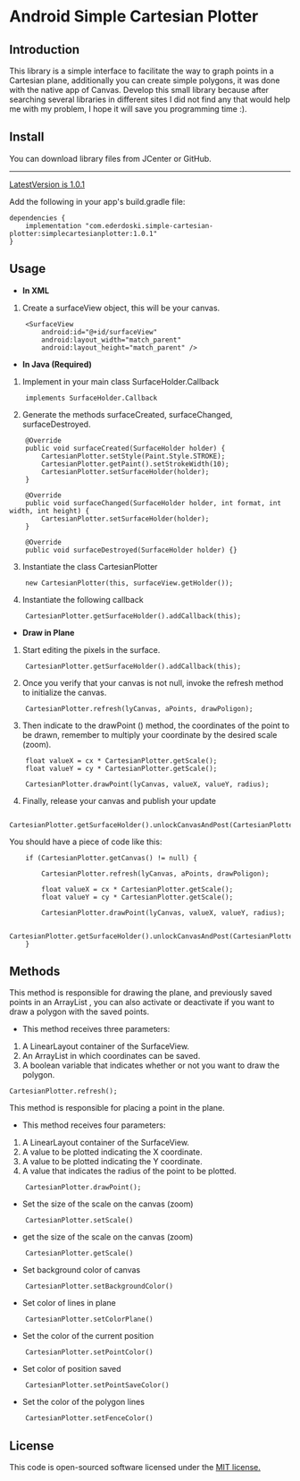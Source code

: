 # Android Simple Cartesian Plotter

## Introduction

This library is a simple interface to facilitate the way to graph points in a Cartesian plane, additionally you can create simple polygons, it was done with the native app of Canvas. Develop this small library because after searching several libraries in different sites I did not find any that would help me with my problem, I hope it will save you programming time :).

## Install

You can download library files from JCenter or GitHub.

****
[LatestVersion is 1.0.1](https://bintray.com/ederdoski/Maven/SimpleCartesianPlotter)

Add the following in your app's build.gradle file:

```
dependencies {
    implementation "com.ederdoski.simple-cartesian-plotter:simplecartesianplotter:1.0.1"
}
```

## Usage

* **In XML**

1) Create a surfaceView object, this will be your canvas.

```
    <SurfaceView
        android:id="@+id/surfaceView"
        android:layout_width="match_parent"
        android:layout_height="match_parent" />
```

* **In Java (Required)**

1) Implement in your main class SurfaceHolder.Callback

```
    implements SurfaceHolder.Callback
```

2) Generate the methods surfaceCreated, surfaceChanged, surfaceDestroyed.

```
    @Override
    public void surfaceCreated(SurfaceHolder holder) { 
    	CartesianPlotter.setStyle(Paint.Style.STROKE);
        CartesianPlotter.getPaint().setStrokeWidth(10);
    	CartesianPlotter.setSurfaceHolder(holder); 
    }

    @Override
    public void surfaceChanged(SurfaceHolder holder, int format, int width, int height) {
    	CartesianPlotter.setSurfaceHolder(holder); 
    }

    @Override
    public void surfaceDestroyed(SurfaceHolder holder) {}
```

3) Instantiate the class CartesianPlotter

```
    new CartesianPlotter(this, surfaceView.getHolder());
```

4) Instantiate the following callback

```
    CartesianPlotter.getSurfaceHolder().addCallback(this);
```

* **Draw in Plane**

1) Start editing the pixels in the surface. 

```
    CartesianPlotter.getSurfaceHolder().addCallback(this);
```

2) Once you verify that your canvas is not null, invoke the refresh method to initialize the canvas.
```
	CartesianPlotter.refresh(lyCanvas, aPoints, drawPoligon);
```

3) Then indicate to the drawPoint () method, the coordinates of the point to be drawn, remember to multiply your coordinate by the desired scale (zoom).
```
    float valueX = cx * CartesianPlotter.getScale();
    float valueY = cy * CartesianPlotter.getScale();

    CartesianPlotter.drawPoint(lyCanvas, valueX, valueY, radius);
```

4) Finally, release your canvas and publish your update
```
    CartesianPlotter.getSurfaceHolder().unlockCanvasAndPost(CartesianPlotter.getCanvas());
```

You should have a piece of code like this:

```
    if (CartesianPlotter.getCanvas() != null) {

        CartesianPlotter.refresh(lyCanvas, aPoints, drawPoligon);

        float valueX = cx * CartesianPlotter.getScale();
        float valueY = cy * CartesianPlotter.getScale();

        CartesianPlotter.drawPoint(lyCanvas, valueX, valueY, radius);

        CartesianPlotter.getSurfaceHolder().unlockCanvasAndPost(CartesianPlotter.getCanvas());
    }
```

## Methods

This method is responsible for drawing the plane, and previously saved points in an ArrayList <PointsFence>, you can also activate or deactivate if you want to draw a polygon with the saved points.

* This method receives three parameters:

1) A LinearLayout container of the SurfaceView.
2) An ArrayList <PointsFence> in which coordinates can be saved.
3) A boolean variable that indicates whether or not you want to draw the polygon.

```
CartesianPlotter.refresh();
```

This method is responsible for placing a point in the plane.

* This method receives four parameters:

1) A LinearLayout container of the SurfaceView.
2) A value to be plotted indicating the X coordinate.
3) A value to be plotted indicating the Y coordinate.
4) A value that indicates the radius of the point to be plotted.

```
    CartesianPlotter.drawPoint();
```

* Set the size of the scale on the canvas (zoom)
```
    CartesianPlotter.setScale()
```

* get the size of the scale on the canvas (zoom)
```
    CartesianPlotter.getScale()
```

* Set background color of canvas
```
    CartesianPlotter.setBackgroundColor()
```

* Set color of lines in plane
```
    CartesianPlotter.setColorPlane()
```

* Set the color of the current position
```
    CartesianPlotter.setPointColor()
```

* Set color of position saved
```
    CartesianPlotter.setPointSaveColor()
```

* Set the color of the polygon lines
```
    CartesianPlotter.setFenceColor()
```


## License

This code is open-sourced software licensed under the [MIT license.](https://opensource.org/licenses/MIT)
